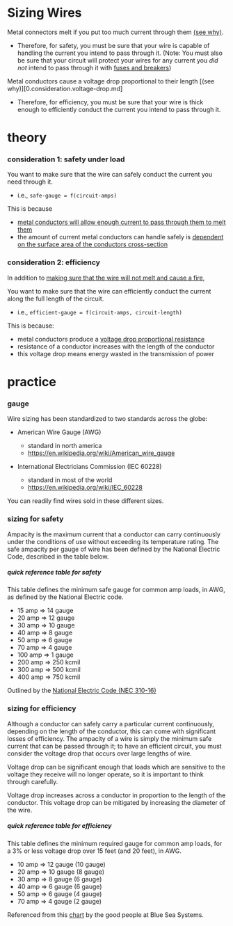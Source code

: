 # Sizing Wires

Metal connectors melt if you put too much current through them [(see why)](0.consideration.melting-wires.md).
- Therefore, for safety, you must be sure that your wire is capable of handling the current you intend to pass through it. (Note: You must also be sure that your circuit will protect your wires for any current you _did not_ intend to pass through it with [fuses and breakers](fuses-and-breakers.md))

Metal conductors cause a voltage drop proportional to their length [(see why)][0.consideration.voltage-drop.md]
- Therefore, for efficiency, you must be sure that your wire is thick enough to efficiently conduct the current you intend to pass through it.

# theory

### consideration 1: safety under load

You want to make sure that the wire can safely conduct the current you need through it.
  - i.e., `safe-gauge = f(circuit-amps)`

This is because
- [metal conductors will allow enough current to pass through them to melt them](0.consideration.melting-wires.md)
- the amount of current metal conductors can handle safely is [dependent on the surface area of the conductors cross-section](../0.fundamentals-of-electricity/resistance-of-conductors.md)

### consideration 2: efficiency

In addition to [making sure that the wire will not melt and cause a fire](#consideration-1-safety-under-load),

You want to make sure that the wire can efficiently conduct the current along the full length of the circuit.
  - i.e., `efficient-gauge = f(circuit-amps, circuit-length)`

This is because:
- metal conductors produce a [voltage drop proportional resistance](0.consideration.voltage-drop.md)
- resistance of a conductor increases with the length of the conductor
- this voltage drop means energy wasted in the transmission of power

# practice

### gauge
Wire sizing has been standardized to two standards across the globe:

- American Wire Gauge (AWG)
  - standard in north america
  - https://en.wikipedia.org/wiki/American_wire_gauge

- International Electricians Commission (IEC 60228)
  - standard in most of the world
  - https://en.wikipedia.org/wiki/IEC_60228

You can readily find wires sold in these different sizes.

### sizing for safety

Ampacity is the maximum current that a conductor can carry continuously under the conditions of use without exceeding its temperature rating. The safe ampacity per gauge of wire has been defined by the National Electric Code, described in the table below.

##### quick reference table for safety

This table defines the minimum safe gauge for common amp loads, in AWG, as defined by the National Electric code.

- 15 amp => 14 gauge
- 20 amp => 12 gauge
- 30 amp => 10 gauge
- 40 amp => 8 gauge
- 50 amp => 6 gauge
- 70 amp => 4 gauge
- 100 amp => 1 gauge
- 200 amp => 250 kcmil
- 300 amp => 500 kcmil
- 400 amp => 750 kcmil

Outlined by the [National Electric Code (NEC 310-16)](http://www.walrad.com/wp-content/uploads/2015/08/WALRAD-USA-LLC-Wire-Chart.pdf)

### sizing for efficiency

Although a conductor can safely carry a particular current continuously, depending on the length of the conductor, this can come with significant losses of efficiency. The ampacity of a wire is simply the minimum safe current that can be passed through it; to have an efficient circuit, you must consider the voltage drop that occurs over large lengths of wire.

Voltage drop can be significant enough that loads which are sensitive to the voltage they receive will no longer operate, so it is important to think through carefully.

Voltage drop increases across a conductor in proportion to the length of the conductor. This voltage drop can be mitigated by increasing the diameter of the wire.

##### quick reference table for efficiency

This table defines the minimum required gauge for common amp loads, for a 3% or less voltage drop over 15 feet (and 20 feet), in AWG.

- 10 amp => 12 gauge (10 gauge)
- 20 amp => 10 gauge (8 gauge)
- 30 amp => 8 gauge (6 gauge)
- 40 amp => 6 gauge (6 gauge)
- 50 amp => 6 gauge (4 gauge)
- 70 amp => 4 gauge (2 gauge)

Referenced from this [chart]([http://assets.bluesea.com/files/resources/newsletter/images/DC_wire_selection_chartlg.jpg]) by the good people at Blue Sea Systems.
